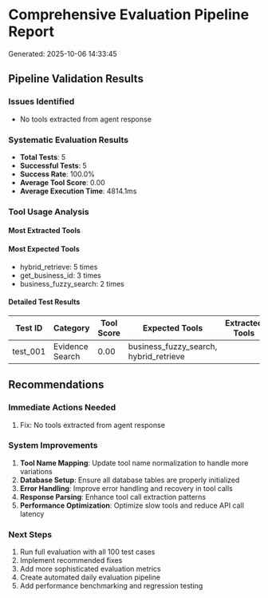 # Comprehensive Evaluation Pipeline Report
Generated: 2025-10-06 14:33:45

## Pipeline Validation Results

### Issues Identified
- No tools extracted from agent response

### Systematic Evaluation Results
- **Total Tests**: 5
- **Successful Tests**: 5
- **Success Rate**: 100.0%
- **Average Tool Score**: 0.00
- **Average Execution Time**: 4814.1ms

### Tool Usage Analysis

#### Most Extracted Tools


#### Most Expected Tools  
- hybrid_retrieve: 5 times
- get_business_id: 3 times
- business_fuzzy_search: 2 times

#### Detailed Test Results
| Test ID | Category | Tool Score | Expected Tools | Extracted Tools |
|---------|----------|------------|----------------|-----------------|
| test_001 | Evidence Search | 0.00 | business_fuzzy_search, hybrid_retrieve |  |\n| test_002 | Evidence Search | 0.00 | get_business_id, hybrid_retrieve |  |\n| test_003 | Evidence Search | 0.00 | get_business_id, hybrid_retrieve |  |\n| test_004 | Evidence Search | 0.00 | get_business_id, hybrid_retrieve |  |\n| test_005 | Evidence Search | 0.00 | business_fuzzy_search, hybrid_retrieve |  |\n

## Recommendations

### Immediate Actions Needed
1. Fix: No tools extracted from agent response

### System Improvements
1. **Tool Name Mapping**: Update tool name normalization to handle more variations
2. **Database Setup**: Ensure all database tables are properly initialized
3. **Error Handling**: Improve error handling and recovery in tool calls
4. **Response Parsing**: Enhance tool call extraction patterns
5. **Performance Optimization**: Optimize slow tools and reduce API call latency

### Next Steps
1. Run full evaluation with all 100 test cases
2. Implement recommended fixes
3. Add more sophisticated evaluation metrics
4. Create automated daily evaluation pipeline
5. Add performance benchmarking and regression testing
